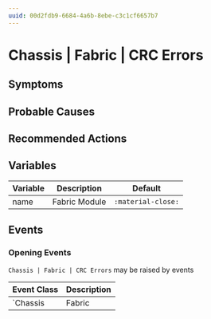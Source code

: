 ```yaml
---
uuid: 00d2fdb9-6684-4a6b-8ebe-c3c1cf6657b7
---
```

# Chassis | Fabric | CRC Errors

## Symptoms

## Probable Causes

## Recommended Actions

## Variables

Variable | Description | Default
--- | --- | ---
name | Fabric Module | `:material-close:`

## Events

### Opening Events
`Chassis | Fabric | CRC Errors` may be raised by events

Event Class | Description
--- | ---
`Chassis | Fabric | CRC Errors` | dispose
